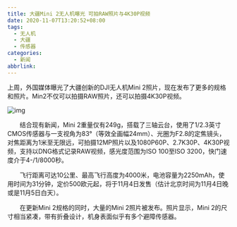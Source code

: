 ```yaml
---
title: 大疆Mini 2无人机曝光 可拍RAW照片与4K30P视频
date: 2020-11-07T13:20:52+08:00
tags:
  - 无人机
  - 大疆
  - 传感器
categories:
  - 新闻
abbrlink:
---
```


上周，外国媒体曝光了大疆创新的DJI无人机Mini 2照片，现在发布了更多的规格和照片。Min2不仅可以拍摄RAW照片，还可以拍摄4K30P视频。

![img](https://cdn.jsdelivr.net/gh/yakeing/Documentation@main/Hexo/images/98a5-kcieyvz5484666.jpg)

　　结合现有新闻，Mini 2重量仅有249g，搭载了三轴云台，使用了1/2.3英寸CMOS传感器与一支视角为83°（等效全画幅24mm）、光圈为F2.8的定焦镜头，对焦距离为1米至无限远，可拍摄12MP照片以及1080P60P、2.7K30P、4K30P视频，支持以DNG格式记录RAW视频，感光度范围为ISO 100至ISO 3200，快门速度介于4-/1/8000秒。

　　飞行距离可达10公里、最高飞行高度为4000米，电池容量为2250mAh，使用时间为31分钟，定价500欧元起，将于11月4日发售（估计北京时间为11月4日晚或是11月5日白天）。

　　在更新Mini 2规格的同时，大量的Mini 2照片被发布。照片显示，Mini 2的尺寸相当紧凑，带有折叠设计，机身表面似乎有多个避障传感器。